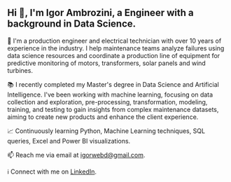 ## Hi 👋, I'm Igor Ambrozini, a Engineer with a background in Data Science.

🔭 I'm a production engineer and electrical technician with over 10 years of experience in the industry. I help maintenance teams analyze failures using data science resources and coordinate a production line of equipment for predictive monitoring of motors, transformers, solar panels and wind turbines.

:books:  I recently completed my Master's degree in Data Science and Artificial Intelligence. I've been working with machine learning, focusing on data collection and exploration, pre-processing, transformation, modeling, training, and testing to gain insights from complex maintenance datasets, aiming to create new products and enhance the client experience.

:chart_with_upwards_trend: Continuously learning Python, Machine Learning techniques, SQL queries, Excel and Power BI visualizations.

📫 Reach me via email at igorwebd@gmail.com.

:information_source: Connect with me on [LinkedIn](https://www.linkedin.com/in/igor-ambrozini).
